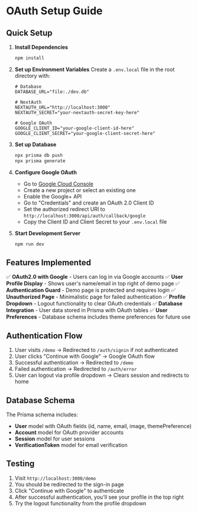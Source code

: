 # OAuth Setup Guide

## Quick Setup

1. **Install Dependencies**
   ```bash
   npm install
   ```

2. **Set up Environment Variables**
   Create a `.env.local` file in the root directory with:
   ```env
   # Database
   DATABASE_URL="file:./dev.db"
   
   # NextAuth
   NEXTAUTH_URL="http://localhost:3000"
   NEXTAUTH_SECRET="your-nextauth-secret-key-here"
   
   # Google OAuth
   GOOGLE_CLIENT_ID="your-google-client-id-here"
   GOOGLE_CLIENT_SECRET="your-google-client-secret-here"
   ```

3. **Set up Database**
   ```bash
   npx prisma db push
   npx prisma generate
   ```

4. **Configure Google OAuth**
   - Go to [Google Cloud Console](https://console.cloud.google.com/)
   - Create a new project or select an existing one
   - Enable the Google+ API
   - Go to "Credentials" and create an OAuth 2.0 Client ID
   - Set the authorized redirect URI to `http://localhost:3000/api/auth/callback/google`
   - Copy the Client ID and Client Secret to your `.env.local` file

5. **Start Development Server**
   ```bash
   npm run dev
   ```

## Features Implemented

✅ **OAuth2.0 with Google** - Users can log in via Google accounts
✅ **User Profile Display** - Shows user's name/email in top right of demo page
✅ **Authentication Guard** - Demo page is protected and requires login
✅ **Unauthorized Page** - Minimalistic page for failed authentication
✅ **Profile Dropdown** - Logout functionality to clear OAuth credentials
✅ **Database Integration** - User data stored in Prisma with OAuth tables
✅ **User Preferences** - Database schema includes theme preferences for future use

## Authentication Flow

1. User visits `/demo` → Redirected to `/auth/signin` if not authenticated
2. User clicks "Continue with Google" → Google OAuth flow
3. Successful authentication → Redirected to `/demo`
4. Failed authentication → Redirected to `/auth/error`
5. User can logout via profile dropdown → Clears session and redirects to home

## Database Schema

The Prisma schema includes:
- **User** model with OAuth fields (id, name, email, image, themePreference)
- **Account** model for OAuth provider accounts
- **Session** model for user sessions
- **VerificationToken** model for email verification

## Testing

1. Visit `http://localhost:3000/demo`
2. You should be redirected to the sign-in page
3. Click "Continue with Google" to authenticate
4. After successful authentication, you'll see your profile in the top right
5. Try the logout functionality from the profile dropdown 